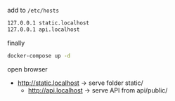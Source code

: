 add to `/etc/hosts`

```bash
127.0.0.1 static.localhost
127.0.0.1 api.localhost
```

finally
```bash
docker-compose up -d
```

open browser
  - http://static.localhost → serve folder static/
	- http://api.localhost → serve API from api/public/
